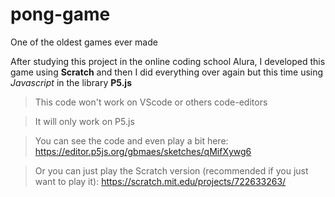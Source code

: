 # pong-game

One of the oldest games ever made 

After studying this project in the online coding school Alura, I developed this game using **Scratch** and then I did everything over again but this time using *Javascript* in the library **P5.js**

>This code won't work on VScode or others code-editors

>It will only work on P5.js

> You can see the code and even play a bit here: https://editor.p5js.org/gbmaes/sketches/qMifXywg6

>Or you can just play the Scratch version (recommended if you just want to play it): https://scratch.mit.edu/projects/722633263/
